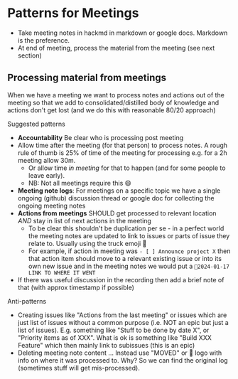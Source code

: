# Patterns for Meetings

- Take meeting notes in hackmd in markdown or google docs. Markdown is the preference.
- At end of meeting, process the material from the meeting (see next section)

## Processing material from meetings

When we have a meeting we want to process notes and actions out of the meeting so that we add to consolidated/distilled body of knowledge and actions don't get lost (and we do this with reasonable 80/20 approach)

Suggested patterns

- **Accountability** Be clear who is processing post meeting
- Allow time after the meeting (for that person) to process notes. A rough rule of thumb is 25% of time of the meeting for processing e.g. for a 2h meeting allow 30m.
  - Or allow time *in meeting* for that to happen (and for some people to leave early).
  - NB: Not all meetings require this 😄
- **Meeting note logs**: For meetings on a specific topic we have a single ongoing (github) discussion thread or google doc for collecting the ongoing meeting notes
- **Actions from meetings** SHOULD get processed to relevant location *AND* stay in list of next actions in the meeting 
  - To be clear this shouldn't be duplication per se - in a perfect world the meeting notes are updated to link to issues or parts of issue they relate to. Usually using the truck emoji 🚚
  - For example, if action in meeting was `- [ ] Announce project X` then that action item should move to a relevant existing issue or into its own new issue and in the meeting notes we would put a `🚚2024-01-17 LINK TO WHERE IT WENT`
- If there was useful discussion in the recording then add a brief note of that (with approx timestamp if possible)

Anti-patterns

- Creating issues like "Actions from the last meeting" or issues which are just list of issues without a common purpose (i.e. NOT an epic but just a list of issues). E.g. something like "Stuff to be done by date X", or "Priority items as of XXX". What is ok is something like "Build XXX Feature" which then mainly link to subissues (this is an epic)
- Deleting meeting note content ... Instead use "MOVED" or 🚚 logo with info on where it was processed to. Why? So we can find the original log (sometimes stuff will get mis-processed).
